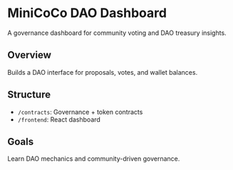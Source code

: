 # MiniCoCo DAO Dashboard
A governance dashboard for community voting and DAO treasury insights.

## Overview
Builds a DAO interface for proposals, votes, and wallet balances.

## Structure
- `/contracts`: Governance + token contracts  
- `/frontend`: React dashboard  

## Goals
Learn DAO mechanics and community-driven governance.
